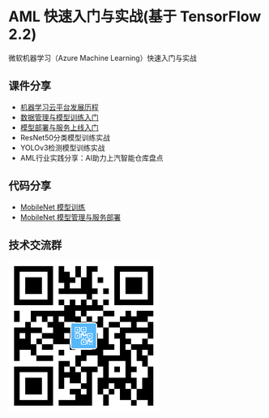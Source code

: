 # AML 快速入门与实战(基于 TensorFlow 2.2)

微软机器学习（Azure Machine Learning）快速入门与实战

## 课件分享

- [机器学习云平台发展历程](slides/1-机器学习云平台发展历程.pdf)
- [数据管理与模型训练入门](slides/2-数据管理与模型训练入门.pdf)
- [模型部署与服务上线入门](slides/3-模型部署与服务上线入门.pdf)
- ResNet50分类模型训练实战
- YOLOv3检测模型训练实战
- AML行业实践分享：AI助力上汽智能仓库盘点

## 代码分享

- [MobileNet 模型训练](code_sample/tf2_mobilenet_train.ipynb)
- [MobileNet 模型管理与服务部署](code_sample/tf2_mobilenet_deploy.ipynb)

## 技术交流群

![group_qrcode.png](images/group_qrcode.png)